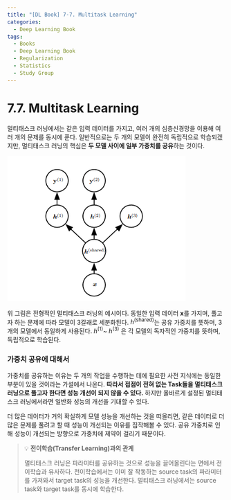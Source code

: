 ```yaml
---
title: "[DL Book] 7-7. Multitask Learning"
categories:
  - Deep Learning Book
tags:
  - Books
  - Deep Learning Book
  - Regularization
  - Statistics
  - Study Group
---
```


# 7.7. Multitask Learning

멀티태스크 러닝에서는 같은 입력 데이터를 가지고, 여러 개의 심층신경망을 이용해 여러 개의 문제를 동시에 푼다. 일반적으로는 두 개의 모델이 완전히 독립적으로 학습되겠지만, 멀티태스크 러닝의 핵심은 **두 모델 사이에 일부 가중치를 공유**하는 것이다.

![Untitled](/assets/images/7-7a.png)

위 그림은 전형적인 멀티태스크 러닝의 예시이다. 동일한 입력 데이터 $\boldsymbol x$를 가지며, 풀고자 하는 문제에 따라 모델이 3갈래로 세분화된다. $h^{(\text{shared})}$는 공유 가중치를 뜻하며, 3개의 모델에서 동일하게 사용된다. $h^{(\text{1})}$~ $h^{(\text{3})}$ 은 각 모델의 독자적인 가중치를 뜻하며, 독립적으로 학습된다.

### 가중치 공유에 대해서

가중치를 공유하는 이유는 두 개의 작업을 수행하는 데에 필요한 사전 지식에는 동일한 부분이 있을 것이라는 가설에서 나온다. **따라서 접점이 전혀 없는 Task들을 멀티태스크 러닝으로 풀고자 한다면 성능 개선이 되지 않을 수 있다.** 하지만 올바르게 설정된 멀티태스크 러닝에서라면 일반화 성능의 개선을 기대할 수 있다. 

더 많은 데이터가 거의 확실하게 모델 성능을 개선하는 것을 떠올리면, 같은 데이터로 더 많은 문제를 풀려고 할 때 성능이 개선되는 이유를 짐작해볼 수 있다. 공유 가중치로 인해 성능이 개선되는 방향으로 가중치에 제약이 걸리기 때문이다.

> :bulb: **전이학습(Transfer Learning)과의 관계**
> 
> 멀티태스크 러닝은 파라미터를 공유하는 것으로 성능을 끌어올린다는 면에서 전이학습과 유사하다. 전이학습에서는 이미 잘 작동하는 source task의 파라미터를 가져와서 target task의 성능을 개선한다. 멀티태스크 러닝에서는 source task와 target task를 동시에 학습한다.